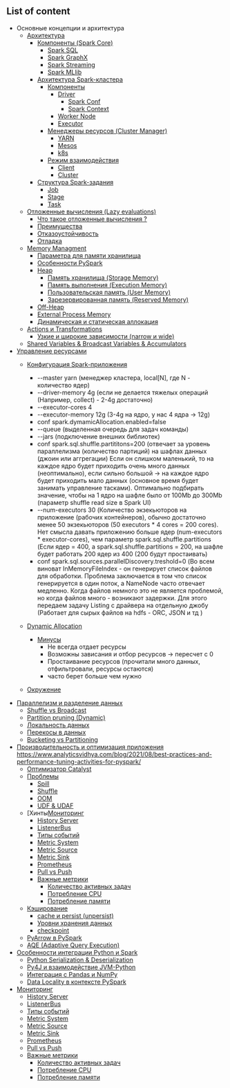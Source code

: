 ## List of content
- Основные концепции и архитектура
  - [Архитектура](https://github.com/tabarincev/de-roadmap/blob/main/technologies/spark/Architecture.md)
    - [Компоненты (Spark Core)](https://github.com/tabarincev/de-roadmap/blob/main/technologies/spark/Architecture.md#компоненты)
      - [Spark SQL](https://github.com/tabarincev/de-roadmap/blob/main/technologies/spark/Architecture.md#spark-sql)
      - [Spark GraphX](https://github.com/tabarincev/de-roadmap/blob/main/technologies/spark/Architecture.md#spark-graphx)
      - [Spark Streaming](https://github.com/tabarincev/de-roadmap/blob/main/technologies/spark/Architecture.md#spark-streaming)
      - [Spark MLlib](https://github.com/tabarincev/de-roadmap/blob/main/technologies/spark/Architecture.md#spark-mllib)
    - [Архитектура Spark-кластера](https://github.com/tabarincev/de-roadmap/blob/main/technologies/spark/Architecture.md#архитектура-spark-кластера)
      - [Компоненты](https://github.com/tabarincev/de-roadmap/blob/main/technologies/spark/Architecture.md#компоненты-1)
        - [Driver](https://github.com/tabarincev/de-roadmap/blob/main/technologies/spark/Architecture.md#driver)
          - [Spark Conf]()
          - [Spark Context]()
        - [Worker Node](https://github.com/tabarincev/de-roadmap/blob/main/technologies/spark/Architecture.md#worker-node)
        - [Executor](https://github.com/tabarincev/de-roadmap/blob/main/technologies/spark/Architecture.md#executor)
      - [Менеджеры ресурсов (Cluster Manager)](https://github.com/tabarincev/de-roadmap/blob/main/technologies/spark/Architecture.md#менеджеры-ресурсов)
        - [YARN]()
        - [Mesos]()
        - [k8s]()
      - [Режим взаимодействия](https://github.com/tabarincev/de-roadmap/blob/main/technologies/spark/Architecture.md#режим-взаимодействия)
        - [Client](https://github.com/tabarincev/de-roadmap/blob/main/technologies/spark/Architecture.md#client)
        - [Cluster](https://github.com/tabarincev/de-roadmap/blob/main/technologies/spark/Architecture.md#cluster)
    - [Структура Spark-задания](https://github.com/tabarincev/de-roadmap/blob/main/technologies/spark/Architecture.md#структура-spark-задания)
      - [Job](https://github.com/tabarincev/de-roadmap/blob/main/technologies/spark/Architecture.md#job)
      - [Stage](https://github.com/tabarincev/de-roadmap/blob/main/technologies/spark/Architecture.md#stage)
      - [Task](https://github.com/tabarincev/de-roadmap/blob/main/technologies/spark/Architecture.md#task)
  - [Отложенные вычисления (Lazy evaluations)]()
    - [Что такое отложенные вычисления ?]()
    - [Преимущества]()
    - [Отказоустойчивость]()
    - [Отладка]()
  - [Memory Managment]()
    - [Параметра для памяти хранилища]()
    - [Особенности PySpark]()
    - [Heap]()
      - [Память хранилища (Storage Memory)]()
      - [Память выполнения (Execution Memory)]()
      - [Пользовательская память (User Memory)]()
      - [Зарезервированная память (Reserved Memory)]()
    - [Off-Heap]()
    - [External Process Memory]()
    - [Динамическая и статическая аллокация]()
  - [Actions и Transformations]()
    - [Узкие и широкие зависимости (narrow и wide)]()
  - [Shared Variables & Broadcast Variables & Accumulators]()
- [Управление ресурсами]()
  - [Конфигурация Spark-приложения]()
    - --master yarn (менеджер кластера, local[N], где N - количество ядер)
    - --driver-memory 4g (если не делается тяжелых операций (Например, collect) - 2-4g достаточно)
    - --executor-cores 4
    - --executor-memory 12g (3-4g на ядро, у нас 4 ядра -> 12g)
    - conf spark.dymamicAllocation.enabled=false
    - --queue (выделенная очередь для задач команды)
    - --jars (подключение внешних библиотек)
    - conf spark.sql.shuffle.partititons=200 (отвечает за уровень параллелизма (количество партиций) на шафлах данных (джоин или аггрегации) Если он слишком маленький, то на каждое ядро будет приходить очень много данных (неоптимально), если сильно большой -> на каждое ядро будет приходить мало данных (основное время будет занимать управление тасками). Оптимально подбирать значение, чтобы на 1 ядро на шафле было от 100Mb до 300Mb (параметр shuffle read size в Spark UI)
    - --num-executors 30 (Количество экзекьюторов на приложение (рабочих контейнеров), обычно достаточно менее 50 экзекьюторов (50 executors * 4 cores = 200 cores). Нет смысла давать приложению больше ядер (num-executors * executor-cores), чем параметр spark.sql.shuffle.partitions (Если ядер = 400, а spark.sql.shuffle.partitions = 200, на шафле будет работать 200 ядер из 400 (200 будут простаивать)
    - conf spark.sql.sources.parallelDiscovery.treshold=0 (Во всем виноват InMemoryFileIndex - он генерирует список файлов для обработки. Проблема заключается в том что список генерируется в один поток, а NameNode часто отвечает медленно. Когда файлов немного это не является проблемой, но когда файлов много - возникают задержки. Для этого передаем задачу Listing с драйвера на отдельную джобу (Работает для сырых файлов на hdfs - ORC, JSON и тд )

  - [Dynamic Allocation]()
    - [Минусы]()
      - Не всегда отдает ресурсы
      - Возможны зависания и отбор ресурсов -> пересчет с 0
      - Простаивание ресурсов (прочитали много данных, отфильтровали, ресурсы остаются)
      - часто берет больше чем нужно
  - [Окружение]()
- [Параллелизм и разделение данных]()
  - [Shuffle vs Broadcast]()
  - [Partition pruning (Dynamic)]()
  - [Локальность данных]()
  - [Перекосы в данных]()
  - [Bucketing vs Partitioning]()
- [Производительность и оптимизация приложения]()
  https://www.analyticsvidhya.com/blog/2021/08/best-practices-and-performance-tuning-activities-for-pyspark/
  - [Оптимизатор Catalyst]()
  - [Проблемы]()
    - [Spill]()
    - [Shuffle]()
    - [OOM]()
    - [UDF & UDAF]()
  - [Хинты[Мониторинг]()
	- [History Server]()
	- [ListenerBus]()
	- [Типы событий]()
	- [Metric System]()
	- [Metric Source]()
	- [Metric Sink]()
	- [Prometheus]()
	- [Pull vs Push]()
	- [Важные метрики]()
		- [Количество активных задач]()
		- [Потребление CPU]()
		- [Потребление памяти]()
  - [Кэширование]()
    - [cache и persist (unpersist)]()
    - [Уровни хранения данных]()
    - [checkpoint]()
  - [PyArrow в PySpark]()
  - [AQE (Adaptive Query Execution)]()
- [Особенности интеграции Python и Spark]()
  - [Python Serialization & Deserialization]()
  - [Py4J и взаимодействие JVM-Python]()
  - [Интеграция с Pandas и NumPy]()
  - [Data Locality в контексте PySpark]()
- [Мониторинг]()
	- [History Server]()
	- [ListenerBus]()
	- [Типы событий]()
	- [Metric System]()
	- [Metric Source]()
	- [Metric Sink]()
	- [Prometheus]()
	- [Pull vs Push]()
	- [Важные метрики]()
		- [Количество активных задач]()
		- [Потребление CPU]()
		- [Потребление памяти]()
